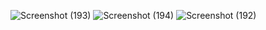 ![Screenshot (193)](https://github.com/user-attachments/assets/7338f9d5-ba02-4c42-95b8-78584d93f815)
![Screenshot (194)](https://github.com/user-attachments/assets/177ab006-4221-40f6-ac8a-cc4de4b6cee8)
![Screenshot (192)](https://github.com/user-attachments/assets/d41e247e-9e0a-48e3-9644-2e8daa04eada)
